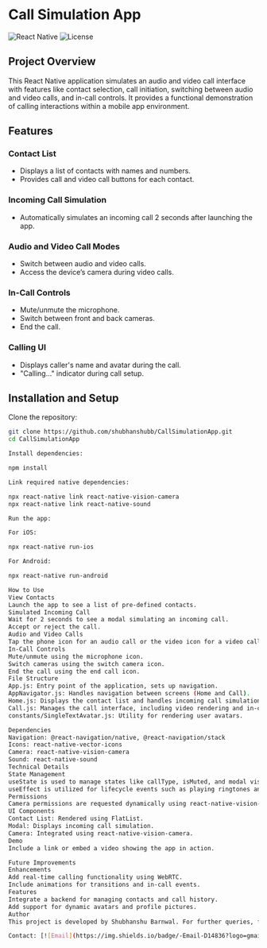 # Call Simulation App

![React Native](https://img.shields.io/badge/React%20Native-0.64-blue)
![License](https://img.shields.io/badge/license-MIT-green)

## Project Overview

This React Native application simulates an audio and video call interface with features like contact selection, call initiation, switching between audio and video calls, and in-call controls. It provides a functional demonstration of calling interactions within a mobile app environment.

## Features

### Contact List
- Displays a list of contacts with names and numbers.
- Provides call and video call buttons for each contact.

### Incoming Call Simulation
- Automatically simulates an incoming call 2 seconds after launching the app.

### Audio and Video Call Modes
- Switch between audio and video calls.
- Access the device’s camera during video calls.

### In-Call Controls
- Mute/unmute the microphone.
- Switch between front and back cameras.
- End the call.

### Calling UI
- Displays caller's name and avatar during the call.
- "Calling..." indicator during call setup.

## Installation and Setup

Clone the repository:
```bash
git clone https://github.com/shubhanshubb/CallSimulationApp.git
cd CallSimulationApp

Install dependencies:

npm install

Link required native dependencies:

npx react-native link react-native-vision-camera
npx react-native link react-native-sound

Run the app:

For iOS:

npx react-native run-ios

For Android:

npx react-native run-android

How to Use
View Contacts
Launch the app to see a list of pre-defined contacts.
Simulated Incoming Call
Wait for 2 seconds to see a modal simulating an incoming call.
Accept or reject the call.
Audio and Video Calls
Tap the phone icon for an audio call or the video icon for a video call.
In-Call Controls
Mute/unmute using the microphone icon.
Switch cameras using the switch camera icon.
End the call using the end call icon.
File Structure
App.js: Entry point of the application, sets up navigation.
AppNavigator.js: Handles navigation between screens (Home and Call).
Home.js: Displays the contact list and handles incoming call simulation.
Call.js: Manages the call interface, including video rendering and in-call controls.
constants/SingleTextAvatar.js: Utility for rendering user avatars.

Dependencies
Navigation: @react-navigation/native, @react-navigation/stack
Icons: react-native-vector-icons
Camera: react-native-vision-camera
Sound: react-native-sound
Technical Details
State Management
useState is used to manage states like callType, isMuted, and modal visibility.
useEffect is utilized for lifecycle events such as playing ringtones and requesting camera permissions.
Permissions
Camera permissions are requested dynamically using react-native-vision-camera.
UI Components
Contact List: Rendered using FlatList.
Modal: Displays incoming call simulation.
Camera: Integrated using react-native-vision-camera.
Demo
Include a link or embed a video showing the app in action.

Future Improvements
Enhancements
Add real-time calling functionality using WebRTC.
Include animations for transitions and in-call events.
Features
Integrate a backend for managing contacts and call history.
Add support for dynamic avatars and profile pictures.
Author
This project is developed by Shubhanshu Barnwal. For further queries, feel free to reach out via 

Contact: [![Email](https://img.shields.io/badge/-Email-D14836?logo=gmail&logoColor=white)](mailto:connect@shubhanshubb.dev)